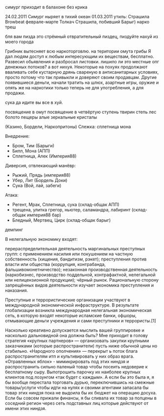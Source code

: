 симург приходит в балахоне без крика

24.02.2011 Симург ныряет в тихий океан
01.03.2011 утиль: Страшила Browbeat 
феврале-марте Толкач  Страшила, побивший Барыг)
нарко треш

бля вам пизда это стрёмный отвратительный пиздец, пиздуйте нахуй из моего города


Грибник вытесняет всю наркоторговлю. на територии омута грибы
Я дал людям доступ к любым интересующим их веществам, бесплатно.
Развесил обьявления и разбросал листовки.
лишило ли это местные опг денежных потоков? а вот нихуя. Некоторые на похуях продолжают вваливать себе кустарную дрянь свареную в антисанитарных условиях, просто потому что так привыкли и доверяют своим продавцам. Другие появившиеся деньги, начали тратить на шлюх, азартные игры, оружие и опять же на наркотики только теперь не для употребления, а для продажи.

сука да идите вы все в хуй.

посвящение в омут
посвящение в четвёртую ступень твирин степь лес болото пещеры алые зеркальные кристалы

(Казино, Бордели, Наркопритоны)
Слежка: сплетница мона

Внедрение:
- Бром, Тим (Барыги)
- Билл, Мона (АПП)
- Сплетница, Алек (Империя88)

Диверсия, отвлекающий манёвр:
- Рыжий, Прядь (империя88)
- Убер, Лит (Бордель Доки)
- Сука (Вой, лай, забеги)

Атака:
- Регент, Мрак, Сплетница, сука (склад-общак АПП)
- трещена, улитка грегор, ньютер, саламандра, лабиринт 
(склад-общак империя88 бар)
- Бледный, Мертвец, Цирк (склад-общак барыг)

демпинг

В нелегальную экономику входят:

перераспределительная деятельность маргинальных преступных групп:
с применением насилия или покушением на частную собственность (хищения, бандитизм, рэкет);
преступления против власти или общества (коррупция, контрабанда, фальшивомонетничество);
незаконная производственная деятельность (наркобизнес, производство поддельной, контрафактной, нелегальной или нелицензионной продукции);
чёрный рынок.
Рациональную сторону запрещённых видов деятельности изучает экономика преступления и наказания.

Преступные и террористические организации участвуют в международной экономической инфраструктуре. В результате глобализации возникла международная нелегальная экономическая сеть, в которую входят некоторые исламские банки, офшоры, отмывающие деньги учреждения и сами преступники и террористы.[1]


Насколько креативно допускается мыслить вашей группировке и насколько дальновидной она должна быть? 
Мне приходит в голову стратегия «крупных партнеров» — организовать закупки крупными заказчиками (которые распространители) пусть ниже обычной цены но стабильно. 
«Народного ополчения» — перекрыт ь поток блага распространителям итп и культивировать у них образ врага. 
«Отравленных яблок» - мимикрировать под этих ниндзя и распространить сильно паленый товар чтобы посеить недоверие к бесплатному сыру. 
Выпотрошить парочку их наиболее крупных клиентов под лозунгом «так будет с каждым». 
А если бы это была я, я бы вообще перестала торговать дурью, переключившись на смежные товары/услуги чтобы идти на нулях и своими агентами запасала бы товар этих ниндзя пока не выдоила бы их бюджет на операцию досуха. Если бы совсем прижали финансы, я бы сливала их товар за полцены в соседний регион через сеть подставных лиц которые действуют от имени этих ниндзя.